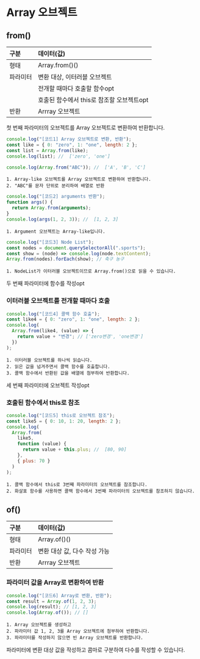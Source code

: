# Array 오브젝트

## from()

| 구분     | 데이터(값)                                |
| :------- | :---------------------------------------- |
| 형태     | Array.from()()                            |
| 파라미터 | 변환 대상, 이터러블 오브젝트              |
|          | 전개할 때마다 호출할 함수opt              |
|          | 호출된 함수에서 this로 참조할 오브젝트opt |
| 반환     | Arrray 오브젝트                           |

첫 번째 파라미터의 오브젝트를 Array 오브젝트로 변환하여 반환합니다.

```js
console.log("[코드1] Array 오브젝트로 변환, 반환");
const like = { 0: "zero", 1: "one", length: 2 };
const list = Array.from(like);
console.log(list); //  ['zero', 'one']

console.log(Array.from("ABC")); //  ['A', 'B', 'C']
```

    1. Array-like 오브젝트를 Array 오브젝트로 변환하여 반환합니다.
    2. "ABC"를 문자 단위로 분리하여 배열로 반환

```js
console.log("[코드2] arguments 반환");
function args() {
  return Array.from(arguments);
}
console.log(args(1, 2, 3)); //  [1, 2, 3]
```

    1. Argument 오브젝트는 Array-like입니다.

```js
console.log("[코드3] Node List");
const nodes = document.querySelectorAll(".sports");
const show = (node) => console.log(node.textContent);
Array.from(nodes).forEach(show); // 축구 농구
```

    1. NodeList가 이터러블 오브젝트이므로 Array.from()으로 읽을 수 있습니다.

두 번째 파라미터에 함수를 작성opt

### 이터러블 오브젝트를 전개할 때마다 호출

```js
console.log("[코드4] 콜백 함수 호출");
const like4 = { 0: "zero", 1: "one", length: 2 };
console.log(
  Array.from(like4, (value) => {
    return value + "변경"; // ['zero변경', 'one변경']
  })
);
```

    1. 이터러블 오브젝트를 하나씩 읽습니다.
    2. 읽은 값을 넘겨주면서 콜백 함수를 호출합니다.
    3. 콜백 함수에서 반환된 값을 배열에 첨부하여 반환합니다.

세 번째 파라미터에 오브젝트 작성opt

### 호출된 함수에서 this로 참조

```js
console.log("[코드5] this로 오브젝트 참조");
const like5 = { 0: 10, 1: 20, length: 2 };
console.log(
  Array.from(
    like5,
    function (value) {
      return value + this.plus; //  [80, 90]
    },
    { plus: 70 }
  )
);
```

    1. 콜백 함수에서 this로 3번째 파라미터의 오브젝트를 참조합니다.
    2. 화살표 함수를 사용하면 콜백 함수에서 3번째 파라미터의 오브젝트를 참조하지 않습니다.

## of()

| 구분     | 데이터(값)                   |
| :------- | :--------------------------- |
| 형태     | Array.of()()                 |
| 파라미터 | 변환 대상 값, 다수 작성 가능 |
| 반환     | Arrray 오브젝트              |

### 파라미터 값을 Array로 변환하여 반환

```js
console.log("[코드6] Array로 변환, 반환");
const result = Array.of(1, 2, 3);
console.log(result); // [1, 2, 3]
console.log(Array.of()); // []
```

    1. Array 오브젝트를 생성하고
    2. 파라미터 값 1, 2, 3를 Array 오브젝트에 첨부하여 반환합니다.
    3. 파라미터를 작성하지 않으면 빈 Array 오브젝트를 반환합니다.

파라미터에 변환 대상 값을 작성하고 콤마로 구분하여 다수를 작성할 수 있습니다.
